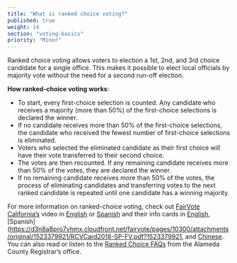```yaml
---
title: "What is ranked choice voting?"
published: true
weight: 14
section: "voting-basics"
priority: "Minor"
---
```

Ranked choice voting allows voters to election a 1st, 2nd, and 3rd choice candidate for a single office. This makes it possible to elect local officials by majority vote without the need for a second run-off election.

**How ranked-choice voting works**:
- To start, every first-choice selection is counted. Any candidate who receives a majority (more than 50%) of the first-choice selections is declared the winner.
- If no candidate receives more than 50% of the first-choice selections, the candidate who received the fewest number of first-choice selections is eliminated.
- Voters who selected the eliminated candidate as their first choice will have their vote transferred to their second choice.
- The votes are then recounted. If any remaining candidate receives more than 50% of the votes, they are declared the winner.
- If no remaining candidate receives more than 50% of the votes, the process of eliminating candidates and transferring votes to the next ranked candidate is repeated until one candidate has a winning majority.

For more information on ranked-choice voting, check out [FairVote California’s](http://www.fairvoteca.org/) video in [English](https://www.youtube.com/watch?v=0J0nweMxz4g) or [Spanish](https://www.youtube.com/watch?v=GzDr6-dtQmY&t=23s) and their info cards in [English](https://d3n8a8pro7vhmx.cloudfront.net/fairvote/pages/10300/attachments/original/1523379921/RCVCard2018-EG-FV.pdf?1523379921), [Spanish](https://d3n8a8pro7vhmx.cloudfront.net/fairvote/pages/10300/attachments/original/1523379921/RCVCard2018-SP-FV.pdf?1523379921, and [Chinese](https://d3n8a8pro7vhmx.cloudfront.net/fairvote/pages/10300/attachments/original/1523379920/RCVCard2018-CH-FV.pdf?1523379920). You can also read or listen to the [Ranked Choice FAQs](https://www.acgov.org/rov/rcv/faq.htm) from the Alameda County Registrar’s office. 